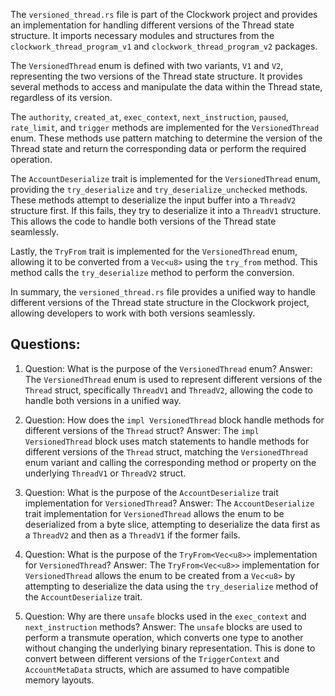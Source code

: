 The `versioned_thread.rs` file is part of the Clockwork project and provides an implementation for handling different versions of the Thread state structure. It imports necessary modules and structures from the `clockwork_thread_program_v1` and `clockwork_thread_program_v2` packages.

The `VersionedThread` enum is defined with two variants, `V1` and `V2`, representing the two versions of the Thread state structure. It provides several methods to access and manipulate the data within the Thread state, regardless of its version.

The `authority`, `created_at`, `exec_context`, `next_instruction`, `paused`, `rate_limit`, and `trigger` methods are implemented for the `VersionedThread` enum. These methods use pattern matching to determine the version of the Thread state and return the corresponding data or perform the required operation.

The `AccountDeserialize` trait is implemented for the `VersionedThread` enum, providing the `try_deserialize` and `try_deserialize_unchecked` methods. These methods attempt to deserialize the input buffer into a `ThreadV2` structure first. If this fails, they try to deserialize it into a `ThreadV1` structure. This allows the code to handle both versions of the Thread state seamlessly.

Lastly, the `TryFrom` trait is implemented for the `VersionedThread` enum, allowing it to be converted from a `Vec<u8>` using the `try_from` method. This method calls the `try_deserialize` method to perform the conversion.

In summary, the `versioned_thread.rs` file provides a unified way to handle different versions of the Thread state structure in the Clockwork project, allowing developers to work with both versions seamlessly.

## Questions:

1. Question: What is the purpose of the `VersionedThread` enum?
   Answer: The `VersionedThread` enum is used to represent different versions of the `Thread` struct, specifically `ThreadV1` and `ThreadV2`, allowing the code to handle both versions in a unified way.

2. Question: How does the `impl VersionedThread` block handle methods for different versions of the `Thread` struct?
   Answer: The `impl VersionedThread` block uses match statements to handle methods for different versions of the `Thread` struct, matching the `VersionedThread` enum variant and calling the corresponding method or property on the underlying `ThreadV1` or `ThreadV2` struct.

3. Question: What is the purpose of the `AccountDeserialize` trait implementation for `VersionedThread`?
   Answer: The `AccountDeserialize` trait implementation for `VersionedThread` allows the enum to be deserialized from a byte slice, attempting to deserialize the data first as a `ThreadV2` and then as a `ThreadV1` if the former fails.

4. Question: What is the purpose of the `TryFrom<Vec<u8>>` implementation for `VersionedThread`?
   Answer: The `TryFrom<Vec<u8>>` implementation for `VersionedThread` allows the enum to be created from a `Vec<u8>` by attempting to deserialize the data using the `try_deserialize` method of the `AccountDeserialize` trait.

5. Question: Why are there `unsafe` blocks used in the `exec_context` and `next_instruction` methods?
   Answer: The `unsafe` blocks are used to perform a transmute operation, which converts one type to another without changing the underlying binary representation. This is done to convert between different versions of the `TriggerContext` and `AccountMetaData` structs, which are assumed to have compatible memory layouts.
